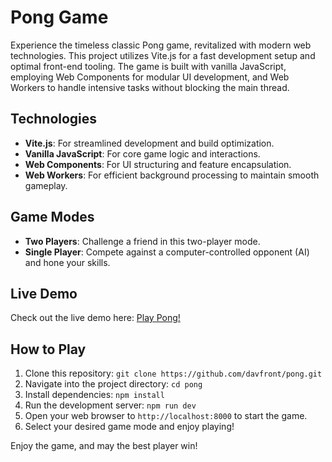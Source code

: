# Pong Game

Experience the timeless classic Pong game, revitalized with modern web technologies. This project utilizes Vite.js for a fast development setup and optimal front-end tooling. The game is built with vanilla JavaScript, employing Web Components for modular UI development, and Web Workers to handle intensive tasks without blocking the main thread.

## Technologies
- **Vite.js**: For streamlined development and build optimization.
- **Vanilla JavaScript**: For core game logic and interactions.
- **Web Components**: For UI structuring and feature encapsulation.
- **Web Workers**: For efficient background processing to maintain smooth gameplay.

## Game Modes
- **Two Players**: Challenge a friend in this two-player mode.
- **Single Player**: Compete against a computer-controlled opponent (AI) and hone your skills.

## Live Demo
Check out the live demo here: [Play Pong!](https://davfront-pong.netlify.app/)

## How to Play
1. Clone this repository: `git clone https://github.com/davfront/pong.git`
2. Navigate into the project directory: `cd pong`
3. Install dependencies: `npm install`
4. Run the development server: `npm run dev`
5. Open your web browser to `http://localhost:8000` to start the game.
6. Select your desired game mode and enjoy playing!

Enjoy the game, and may the best player win!
